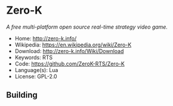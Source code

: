 # Zero-K

_A free multi-platform open source real-time strategy video game._

- Home: http://zero-k.info/
- Wikipedia: https://en.wikipedia.org/wiki/Zero-K
- Download: http://zero-k.info/Wiki/Download
- Keywords: RTS
- Code: https://github.com/ZeroK-RTS/Zero-K
- Language(s): Lua
- License: GPL-2.0

## Building

